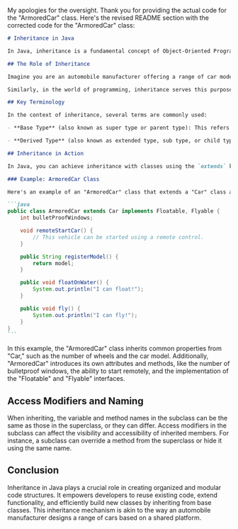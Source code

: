 My apologies for the oversight. Thank you for providing the actual code for the "ArmoredCar" class. Here's the revised README section with the corrected code for the "ArmoredCar" class:

````markdown
# Inheritance in Java

In Java, inheritance is a fundamental concept of Object-Oriented Programming (OOP) that allows you to create new classes by inheriting properties and behaviors from existing classes. This promotes code reuse, reduces redundancy, and enhances the organization of your code.

## The Role of Inheritance

Imagine you are an automobile manufacturer offering a range of car models to your customers. Each car model may have unique features, such as sunroofs or bulletproof windows, but they all share common components like engines and wheels. Instead of designing each car model from scratch, you can create a foundational design with essential components and features, and then extend this design to create specialized car models tailored to specific customer needs.

Similarly, in the world of programming, inheritance serves this purpose. It enables you to design a base class with fundamental attributes and behaviors that multiple classes can share. These derived classes inherit from the base class, allowing you to create specialized versions by adding or modifying features as required.

## Key Terminology

In the context of inheritance, several terms are commonly used:

- **Base Type** (also known as super type or parent type): This refers to the foundational class that provides common attributes and behaviors.

- **Derived Type** (also known as extended type, sub type, or child type): These are the specialized classes that inherit from the base type. Derived types can add, override, or customize specific attributes and behaviors to create unique instances.

## Inheritance in Action

In Java, you can achieve inheritance with classes using the `extends` keyword. The subclass (the inheriting class) gains access to the fields and methods of the superclass (the class being inherited from). This promotes code reuse and enables the creation of specialized classes with shared functionality.

### Example: ArmoredCar Class

Here's an example of an "ArmoredCar" class that extends a "Car" class and implements interfaces "Floatable" and "Flyable":

```java
public class ArmoredCar extends Car implements Floatable, Flyable {
    int bulletProofWindows;

    void remoteStartCar() {
        // This vehicle can be started using a remote control.
    }

    public String registerModel() {
        return model;
    }

    public void floatOnWater() {
        System.out.println("I can float!");
    }

    public void fly() {
        System.out.println("I can fly!");
    }
}
```
````

In this example, the "ArmoredCar" class inherits common properties from "Car," such as the number of wheels and the car model. Additionally, "ArmoredCar" introduces its own attributes and methods, like the number of bulletproof windows, the ability to start remotely, and the implementation of the "Floatable" and "Flyable" interfaces.

## Access Modifiers and Naming

When inheriting, the variable and method names in the subclass can be the same as those in the superclass, or they can differ. Access modifiers in the subclass can affect the visibility and accessibility of inherited members. For instance, a subclass can override a method from the superclass or hide it using the same name.

## Conclusion

Inheritance in Java plays a crucial role in creating organized and modular code structures. It empowers developers to reuse existing code, extend functionality, and efficiently build new classes by inheriting from base classes. This inheritance mechanism is akin to the way an automobile manufacturer designs a range of cars based on a shared platform.

```

```
